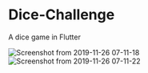 # Dice-Challenge
A dice game in Flutter

![Screenshot from 2019-11-26 07-11-18](https://user-images.githubusercontent.com/32789510/69599436-08261c00-101e-11ea-971c-f9dadc842824.png)
![Screenshot from 2019-11-26 07-11-22](https://user-images.githubusercontent.com/32789510/69599668-f85b0780-101e-11ea-9d6c-3d1490856205.png)

